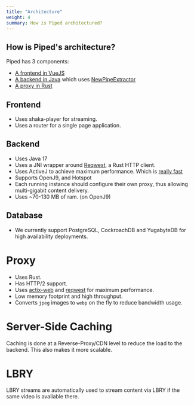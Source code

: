 ```yaml
---
title: "Architecture"
weight: 4
summary: How is Piped architectured?
---
```


## How is Piped's architecture?

Piped has 3 components:

-   [A frontend in VueJS](https://github.com/TeamPiped/Piped)
-   [A backend in Java](https://github.com/TeamPiped/Piped-Backend) which uses [NewPipeExtractor](https://github.com/TeamNewPipe/NewPipeExtractor)
-   [A proxy in Rust](https://github.com/TeamPiped/piped-proxy)


## Frontend

-   Uses shaka-player for streaming.
-   Uses a router for a single page application.

## Backend

-   Uses Java 17
-   Uses a JNI wrapper around [Reqwest](https://github.com/seanmonstar/reqwest), a Rust HTTP client.
-   Uses ActiveJ to achieve maximum performance. Which is [really fast](https://web-frameworks-benchmark.netlify.app/result)
-   Supports OpenJ9, and Hotspot
-   Each running instance should configure their own proxy, thus allowing multi-gigabit content delivery.
-   Uses ~70-130 MB of ram. (on OpenJ9)

## Database

-   We currently support PostgreSQL, CockroachDB and YugabyteDB for high availability deployments.

# Proxy

-   Uses Rust.
-   Has HTTP/2 support.
-   Uses [actix-web](https://github.com/actix/actix-web) and [reqwest](https://github.com/seanmonstar/reqwest) for maximum performance.
-   Low memory footprint and high throughput.
-   Converts `jpeg` images to `webp` on the fly to reduce bandwidth usage.

# Server-Side Caching

Caching is done at a Reverse-Proxy/CDN level to reduce the load to the backend. This also makes it more scalable.

# LBRY

LBRY streams are automatically used to stream content via LBRY if the same video is available there.
